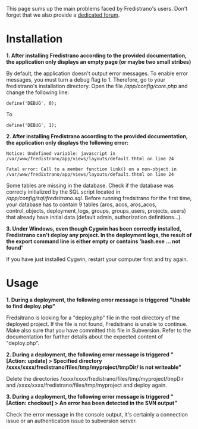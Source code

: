 This page sums up the main problems faced by Fredistrano's users. Don't forget that we also  provide a [dedicated forum](http://fbollon.net/forum/36).

# Installation #

**1. After installing Fredistrano according to the provided documentation, the application only displays an empty page (or maybe two small stribes)**

By default, the application doesn't output error messages. To enable error messages, you must turn a debug flag to 1. Therefore, go to your fredistrano's installation directory. Open the file _/app/config/core.php_ and change the following line:
```
define('DEBUG', 0);
```
To
```
define('DEBUG', 1);
```

**2. After installing Fredistrano according to the provided documentation, the application only displays the following error:**

```
Notice: Undefined variable: javascript in /var/www/fredistrano/app/views/layouts/default.thtml on line 24

Fatal error: Call to a member function link() on a non-object in /var/www/fredistrano/app/views/layouts/default.thtml on line 24
```

Some tables are missing in the database. Check if the database was correcly initialized by the SQL script located in _/app/config/sql/fredsitrano.sql_. Before running fredsitrano for the first time, your database has to contain 9 tables (aros, acos, aros\_acos, control\_objects, deployment\_logs, groups, groups\_users, projects, users) that already have initial data (default admin, authorization definitions...).

**3. Under Windows, even though Cygwin has been correctly installed, Fredistrano can't deploy any project. In the deployment logs, the result of the export command line is either empty or contains 'bash.exe ... not found'**

If you have just installed Cygwin, restart your computer first and try again.

# Usage #
**1. During a deployment, the following error message is triggered "Unable to find deploy.php"**

Fredsitrano is looking for a "deploy.php" file in the root directory of the deployed project. If the file is not found, Fredsitrano is unable to continue. Make also sure that you have committed this file in Subversion. Refer to the documentation for further details about the expected content of "deploy.php".

**2. During a deployment, the following error message is triggered "[Action: update] > Specified directory /xxxx/xxxx/fredistrano/files/tmp/myproject/tmpDir/ is not writeable"**

Delete the directories /xxxx/xxxx/fredistrano/files/tmp/myproject/tmpDir and /xxxx/xxxx/fredistrano/files/tmp/myproject and deploy again.

**3. During a deployment, the following error message is triggered "[Action: checkout] > An error has been detected in the SVN output"**

Check the error message in the console output, it's certainly a connection issue or an authentication issue to subversion server.